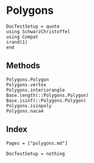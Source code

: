# Polygons

```@meta
DocTestSetup = quote
using SchwarzChristoffel
using Compat
srand(1)
end
```
## Methods

```@docs
Polygons.Polygon
Polygons.vertex
Polygons.interiorangle
Base.length(::Polygons.Polygon)
Base.isinf(::Polygons.Polygon)
Polygons.isinpoly
Polygons.naca4
```

## Index

```@index
Pages = ["polygons.md"]
```

```@meta
DocTestSetup = nothing
```
